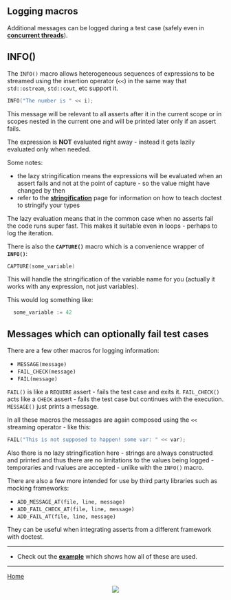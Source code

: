 ## Logging macros

Additional messages can be logged during a test case (safely even in [**concurrent threads**](faq.md#is-doctest-thread-aware)).

## INFO()

The ```INFO()``` macro allows heterogeneous sequences of expressions to be streamed using the insertion operator (```<<```) in the same way that ```std::ostream```, ```std::cout```, etc support it.

```c++
INFO("The number is " << i);
```

This message will be relevant to all asserts after it in the current scope or in scopes nested in the current one and will be printed later only if an assert fails.

The expression is **NOT** evaluated right away - instead it gets lazily evaluated only when needed.

Some notes:

- the lazy stringification means the expressions will be evaluated when an assert fails and not at the point of capture - so the value might have changed by then
- refer to the [**stringification**](stringification.md) page for information on how to teach doctest to stringify your types

The lazy evaluation means that in the common case when no asserts fail the code runs super fast. This makes it suitable even in loops - perhaps to log the iteration. 

There is also the **```CAPTURE()```** macro which is a convenience wrapper of **```INFO()```**:

```c++
CAPTURE(some_variable)
```

This will handle the stringification of the variable name for you (actually it works with any expression, not just variables).

This would log something like:

```c++
  some_variable := 42
```

## Messages which can optionally fail test cases

There are a few other macros for logging information:

- ```MESSAGE(message)```
- ```FAIL_CHECK(message)```
- ```FAIL(message)```

```FAIL()``` is like a ```REQUIRE``` assert - fails the test case and exits it. ```FAIL_CHECK()``` acts like a ```CHECK``` assert - fails the test case but continues with the execution. ```MESSAGE()``` just prints a message.

In all these macros the messages are again composed using the ```<<``` streaming operator - like this:

```c++
FAIL("This is not supposed to happen! some var: " << var);
```

Also there is no lazy stringification here - strings are always constructed and printed and thus there are no limitations to the values being logged - temporaries and rvalues are accepted - unlike with the ```INFO()``` macro.

There are also a few more intended for use by third party libraries such as mocking frameworks:

- ```ADD_MESSAGE_AT(file, line, message)```
- ```ADD_FAIL_CHECK_AT(file, line, message)```
- ```ADD_FAIL_AT(file, line, message)```

They can be useful when integrating asserts from a different framework with doctest.

------

- Check out the [**example**](../../examples/all_features/logging.cpp) which shows how all of these are used.

---

[Home](readme.md#reference)

<p align="center"><img src="../../scripts/data/logo/icon_2.svg"></p>
